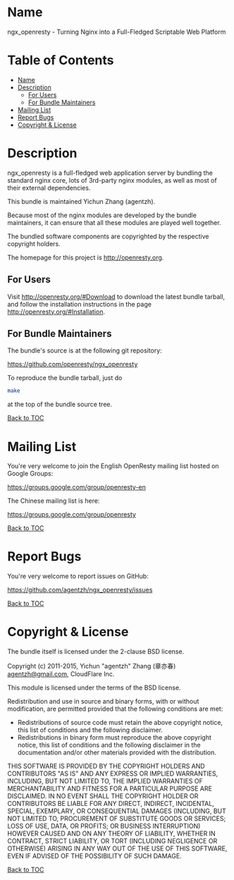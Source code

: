 Name
====

ngx_openresty - Turning Nginx into a Full-Fledged Scriptable Web Platform

Table of Contents
=================

* [Name](#name)
* [Description](#description)
    * [For Users](#for-users)
    * [For Bundle Maintainers](#for-bundle-maintainers)
* [Mailing List](#mailing-list)
* [Report Bugs](#report-bugs)
* [Copyright & License](#copyright--license)

Description
===========

ngx_openresty is a full-fledged web application server by bundling the standard nginx core,
lots of 3rd-party nginx modules, as well as most of their external dependencies.

This bundle is maintained Yichun Zhang (agentzh).

Because most of the nginx modules are developed by the bundle maintainers, it can ensure
that all these modules are played well together.

The bundled software components are copyrighted by the respective copyright holders.

The homepage for this project is http://openresty.org.

For Users
---------

Visit http://openresty.org/#Download to download the latest bundle tarball, and
follow the installation instructions in the page http://openresty.org/#Installation.

For Bundle Maintainers
----------------------

The bundle's source is at the following git repository:

https://github.com/openresty/ngx_openresty

To reproduce the bundle tarball, just do

```bash
make
```

at the top of the bundle source tree.

[Back to TOC](#table-of-contents)

Mailing List
============

You're very welcome to join the English OpenResty mailing list hosted on Google Groups:

https://groups.google.com/group/openresty-en

The Chinese mailing list is here:

https://groups.google.com/group/openresty

[Back to TOC](#table-of-contents)

Report Bugs
===========

You're very welcome to report issues on GitHub:

https://github.com/agentzh/ngx_openresty/issues

[Back to TOC](#table-of-contents)

Copyright & License
===================

The bundle itself is licensed under the 2-clause BSD license.

Copyright (c) 2011-2015, Yichun "agentzh" Zhang (章亦春) <agentzh@gmail.com>, CloudFlare Inc.

This module is licensed under the terms of the BSD license.

Redistribution and use in source and binary forms, with or without
modification, are permitted provided that the following conditions are
met:

* Redistributions of source code must retain the above copyright notice, this list of conditions and the following disclaimer.
* Redistributions in binary form must reproduce the above copyright notice, this list of conditions and the following disclaimer in the documentation and/or other materials provided with the distribution.

THIS SOFTWARE IS PROVIDED BY THE COPYRIGHT HOLDERS AND CONTRIBUTORS "AS
IS" AND ANY EXPRESS OR IMPLIED WARRANTIES, INCLUDING, BUT NOT LIMITED
TO, THE IMPLIED WARRANTIES OF MERCHANTABILITY AND FITNESS FOR A
PARTICULAR PURPOSE ARE DISCLAIMED. IN NO EVENT SHALL THE COPYRIGHT
HOLDER OR CONTRIBUTORS BE LIABLE FOR ANY DIRECT, INDIRECT, INCIDENTAL,
SPECIAL, EXEMPLARY, OR CONSEQUENTIAL DAMAGES (INCLUDING, BUT NOT LIMITED
TO, PROCUREMENT OF SUBSTITUTE GOODS OR SERVICES; LOSS OF USE, DATA, OR
PROFITS; OR BUSINESS INTERRUPTION) HOWEVER CAUSED AND ON ANY THEORY OF
LIABILITY, WHETHER IN CONTRACT, STRICT LIABILITY, OR TORT (INCLUDING
NEGLIGENCE OR OTHERWISE) ARISING IN ANY WAY OUT OF THE USE OF THIS
SOFTWARE, EVEN IF ADVISED OF THE POSSIBILITY OF SUCH DAMAGE.

[Back to TOC](#table-of-contents)

